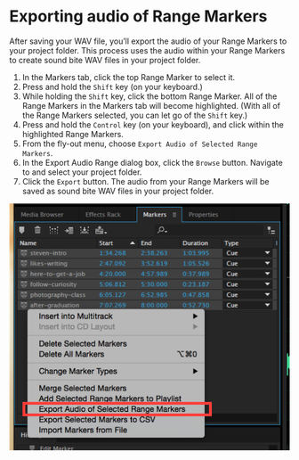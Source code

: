 # Exporting audio of Range Markers

After saving your WAV file, you’ll export the audio of your Range Markers to your project folder. This process uses the audio within your Range Markers to create sound bite WAV files in your project folder.

1. In the Markers tab, click the top Range Marker to select it. 
2. Press and hold the `Shift` key \(on your keyboard.\)
3. While holding the `Shift` key, click the bottom Range Marker. All of the Range Markers in the Markers tab will become highlighted. \(With all of the Range Markers selected, you can let go of the `Shift` key.\)
4. Press and hold the `Control` key \(on your keyboard\), and click within the highlighted Range Markers.
5. From the fly-out menu, choose `Export Audio of Selected Range Markers`. 
6. In the Export Audio Range dialog box, click the `Browse` button. Navigate to and select your project folder.
7. Click the `Export` button. The audio from your Range Markers will be saved as sound bite WAV files in your project folder.

![](/assets/exporting-audio-of-range-markers-annotated.png)


